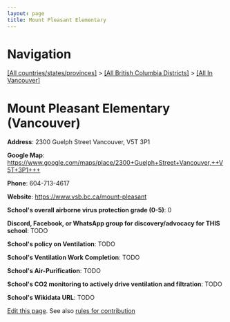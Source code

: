 ```yaml
---
layout: page
title: Mount Pleasant Elementary
---
```

# Navigation

[[All countries/states/provinces]](../../..) > [[All British Columbia Districts]](../..) > [[All In Vancouver]](..)

# Mount Pleasant Elementary (Vancouver)

**Address**: 2300 Guelph Street Vancouver,  V5T 3P1

**Google Map**: <https://www.google.com/maps/place/2300+Guelph+Street+Vancouver,++V5T+3P1+++>

**Phone**: 604-713-4617

**Website**: <https://www.vsb.bc.ca/mount-pleasant>

**School's overall airborne virus protection grade (0-5)**: 0

**Discord, Facebook, or WhatsApp group for discovery/advocacy for THIS school**: TODO

**School's policy on Ventilation**: TODO

**School's Ventilation Work Completion**: TODO

**School's Air-Purification**: TODO

**School's CO2 monitoring to actively drive ventilation and filtration**: TODO

**School's Wikidata URL**: TODO


[Edit this page](https://github.com/ventilate-schools/BC/edit/main/././Vancouver/Mount_Pleasant_Elementary.md). See also [rules for contribution](../../../contribution-rules/)